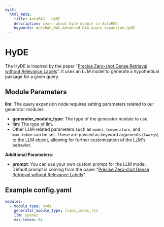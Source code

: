 ```yaml
---
myst:
  html_meta:
    title: AutoRAG - HyDE
    description: Learn about hyde module in AutoRAG
    keywords: AutoRAG,RAG,Advanced RAG,query expansion,HyDE
---
```

# HyDE

The HyDE is inspired by the paper "[Precise Zero-shot Dense Retrieval without Relevance Labels](https://arxiv.org/abs/2212.10496)".
It uses an LLM model to generate a hypothetical passage for a given query.

## **Module Parameters**

**llm**: The query expansion node requires setting parameters related to our generator modules.

- **generator_module_type**: The type of the generator module to use.
- **llm**: The type of llm.
- Other LLM-related parameters such as `model`, `temperature`, and `max_token` can be set. These are passed as keyword
  arguments (`kwargs`) to the LLM object, allowing for further customization of the LLM's behavior.

**Additional Parameters**:

- **prompt**: You can use your own custom prompt for the LLM model.
Default prompt is coming from the paper "[Precise Zero-shot Dense Retrieval without Relevance Labels](https://arxiv.org/abs/2212.10496)".

## **Example config.yaml**
```yaml
modules:
  - module_type: hyde
    generator_module_type: llama_index_llm
    llm: openai
    max_token: 64
```
